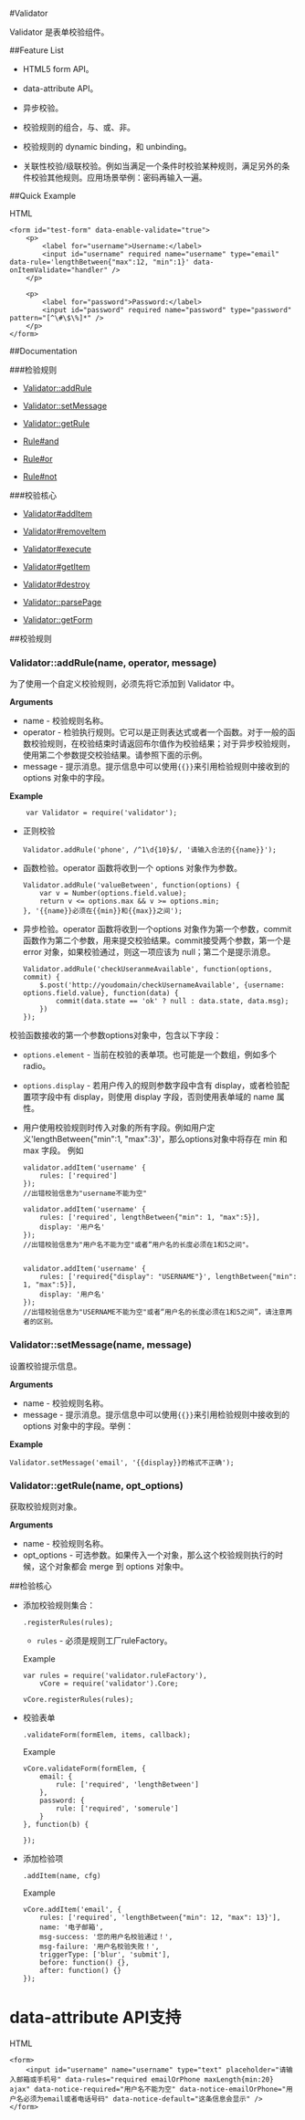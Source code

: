 #Validator

Validator 是表单校验组件。

##Feature List

*   HTML5 form API。

*   data-attribute API。

*   异步校验。

*   校验规则的组合，与、或、非。

*   校验规则的 dynamic binding，和 unbinding。 

*   关联性校验/级联校验。例如当满足一个条件时校验某种规则，满足另外的条件校验其他规则。应用场景举例：密码再输入一遍。

##Quick Example

HTML

    <form id="test-form" data-enable-validate="true">
        <p>
            <label for="username">Username:</label>
            <input id="username" required name="username" type="email" data-rule='lengthBetween{"max":12, "min":1}' data-onItemValidate="handler" />
        </p>

        <p>
            <label for="password">Password:</label>
            <input id="password" required name="password" type="password" pattern="[^\#\$\%]*" />
        </p>
    </form>


##Documentation

###检验规则

*   [Validator::addRule](#Validator-addRule)
*   [Validator::setMessage](#Validator-setMessage)
*   [Validator::getRule](#Validator-getRule)

*   [Rule#and](#Rule-and)
*   [Rule#or](#Rule-or)
*   [Rule#not](#Rule-not)

###校验核心

*   [Validator#addItem](#Validator-addItem)
*   [Validator#removeItem](#Validator-removeItem)
*   [Validator#execute](#Validator-execute)
*   [Validator#getItem](#Validator-getItem)
*   [Validator#destroy](#Validator-destroy)

*   [Validator::parsePage](#Validator-parsePage)
*   [Validator::getForm](#Validator-getForm)


##校验规则

<a name="Validator-addRule"></a>
### Validator::addRule(name, operator, message)

为了使用一个自定义校验规则，必须先将它添加到 Validator 中。

__Arguments__

*   name - 校验规则名称。
*   operator - 检验执行规则。它可以是正则表达式或者一个函数。对于一般的函数校验规则，在校验结束时请返回布尔值作为校验结果；对于异步校验规则，使用第二个参数提交校验结果。请参照下面的示例。
*   message - 提示消息。提示信息中可以使用`{{}}`来引用检验规则中接收到的 options 对象中的字段。

__Example__

        var Validator = require('validator');

*   正则校验

        Validator.addRule('phone', /^1\d{10}$/, '请输入合法的{{name}}');

*   函数检验。operator 函数将收到一个 options 对象作为参数。

        Validator.addRule('valueBetween', function(options) {
            var v = Number(options.field.value);
            return v <= options.max && v >= options.min;
        }, '{{name}}必须在{{min}}和{{max}}之间');

*   异步检验。operator 函数将收到一个options 对象作为第一个参数，commit 函数作为第二个参数，用来提交校验结果。commit接受两个参数，第一个是 error 对象，如果校验通过，则这一项应该为 null；第二个是提示消息。

        Validator.addRule('checkUseranmeAvailable', function(options, commit) {
            $.post('http://youdomain/checkUsernameAvailable', {username: options.field.value}, function(data) {
                commit(data.state == 'ok' ? null : data.state, data.msg);
            })
        });

校验函数接收的第一个参数options对象中，包含以下字段：
    
*   `options.element` - 当前在校验的表单项。也可能是一个数组，例如多个 radio。
*   `options.display` - 若用户传入的规则参数字段中含有 display，或者检验配置项字段中有 display，则使用 display 字段，否则使用表单域的 name 属性。
*   用户使用校验规则时传入对象的所有字段。例如用户定义'lengthBetween{"min":1, "max":3}'，那么options对象中将存在 min 和 max 字段。
    例如

        validator.addItem('username' {
            rules: ['required']
        });
        //出错校验信息为"username不能为空"

        validator.addItem('username' {
            rules: ['required', lengthBetween{"min": 1, "max":5}],
            display: '用户名'
        });
        //出错校验信息为"用户名不能为空"或者“用户名的长度必须在1和5之间"。


        validator.addItem('username' {
            rules: ['required{"display": "USERNAME"}', lengthBetween{"min": 1, "max":5}],
            display: '用户名'
        });
        //出错校验信息为"USERNAME不能为空"或者“用户名的长度必须在1和5之间”，请注意两者的区别。

<a name="Validator-setMessage"></a>
### Validator::setMessage(name, message)

设置校验提示信息。

__Arguments__

*   name - 校验规则名称。
*   message - 提示消息。提示信息中可以使用`{{}}`来引用检验规则中接收到的 options 对象中的字段。举例：
    
__Example__

    Validator.setMessage('email', '{{display}}的格式不正确');


<a name="Validator-getRule"></a>
### Validator::getRule(name, opt_options)

获取校验规则对象。

__Arguments__

*   name - 校验规则名称。
*   opt_options - 可选参数。如果传入一个对象，那么这个校验规则执行的时候，这个对象都会 merge 到 options 对象中。

##检验核心

*   添加校验规则集合：
    
        .registerRules(rules);

    *   `rules` - 必须是规则工厂ruleFactory。

    Example

        var rules = require('validator.ruleFactory'),
            vCore = require('validator').Core;

        vCore.registerRules(rules);

*   校验表单

        .validateForm(formElem, items, callback);

    Example

        vCore.validateForm(formElem, {
            email: {
                rule: ['required', 'lengthBetween']
            },
            password: {
                rule: ['required', 'somerule']
            }
        }, function(b) {

        });

*   添加检验项

        .addItem(name, cfg)

    Example

        vCore.addItem('email', {
            rules: ['required', 'lengthBetween{"min": 12, "max": 13}'],
            name: '电子邮箱',
            msg-success: '您的用户名校验通过！',
            msg-failure: '用户名校验失败！',
            triggerType: ['blur', 'submit'],
            before: function() {},
            after: function() {}
        });


data-attribute API支持
==================

HTML

    <form>
        <input id="username" name="username" type="text" placeholder="请输入邮箱或手机号" data-rules="required emailOrPhone maxLength{min:20} ajax" data-notice-required="用户名不能为空" data-notice-emailOrPhone="用户名必须为email或者电话号码" data-notice-default="这条信息会显示" />
    </form>


